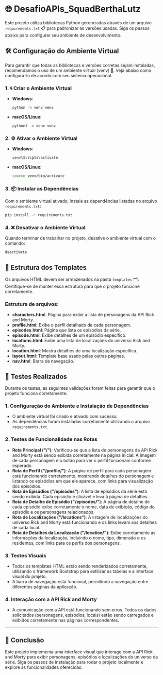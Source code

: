 # 🌐 DesafioAPIs_SquadBerthaLutz

Este projeto utiliza bibliotecas Python gerenciadas através de um arquivo `requirements.txt` 📋 para padronizar as versões usadas. Siga os passos abaixo para configurar seu ambiente de desenvolvimento.

## 🛠️ Configuração do Ambiente Virtual

Para garantir que todas as bibliotecas e versões corretas sejam instaladas, recomendamos o uso de um ambiente virtual (venv) 🐍. Veja abaixo como configurá-lo de acordo com seu sistema operacional.

### 1. 🌀 Criar o Ambiente Virtual

- **Windows**: 
  ```bash
  python -m venv venv
  ```

- **macOS/Linux**: 
  ```bash
  python3 -m venv venv
  ```

### 2. ⚙️ Ativar o Ambiente Virtual

- **Windows**: 
  ```bash
  venv\Scripts\activate
  ```

- **macOS/Linux**: 
  ```bash
  source venv/bin/activate
  ```

### 3. 📦 Instalar as Dependências

Com o ambiente virtual ativado, instale as dependências listadas no arquivo `requirements.txt`:

```bash
pip install -r requirements.txt
```

### 4. ❌ Desativar o Ambiente Virtual

Quando terminar de trabalhar no projeto, desative o ambiente virtual com o comando:

```bash
deactivate
```

## 📂 Estrutura dos Templates

Os arquivos HTML devem ser armazenados na pasta `templates` 🗂️. Certifique-se de manter essa estrutura para que o projeto funcione corretamente.

### Estrutura de arquivos:

- **characters.html**: Página para exibir a lista de personagens da API Rick and Morty.
- **profile.html**: Exibe o perfil detalhado de cada personagem.
- **episodes.html**: Página que lista os episódios da série.
- **episode.html**: Exibe detalhes de um episódio específico.
- **locations.html**: Exibe uma lista de localizações do universo Rick and Morty.
- **location.html**: Mostra detalhes de uma localização específica.
- **layout.html**: Template base usado pelas outras páginas.
- **nav.html**: Barra de navegação.

## 🧪 Testes Realizados

Durante os testes, as seguintes validações foram feitas para garantir que o projeto funciona corretamente:

### 1. **Configuração do Ambiente e Instalação de Dependências**
   - O ambiente virtual foi criado e ativado com sucesso.
   - As dependências foram instaladas corretamente utilizando o arquivo `requirements.txt`.

### 2. **Testes de Funcionalidade nas Rotas**
   - **Rota Principal ("/")**: Verificou-se que a lista de personagens da API Rick and Morty está sendo exibida corretamente na página inicial. A imagem de cada personagem e o botão para ver o perfil funcionam conforme esperado.
   - **Rota de Perfil ("/profile/<id>")**: A página de perfil para cada personagem está funcionando corretamente, mostrando detalhes do personagem e listando os episódios em que ele aparece, com links para visualização dos episódios.
   - **Rota de Episódios ("/episodes")**: A lista de episódios da série está sendo exibida. Cada episódio é clicável e leva à página de detalhes.
   - **Rota de Detalhe de Episódio ("/episodes/<id>")**: A página de detalhe de cada episódio exibe corretamente o nome, data de exibição, código do episódio e os personagens relacionados.
   - **Rota de Localizações ("/locations")**: A listagem de localizações do universo Rick and Morty está funcionando e os links levam aos detalhes de cada local.
   - **Rota de Detalhes da Localização ("/location/<id>")**: Exibe corretamente as informações da localização, incluindo o nome, tipo, dimensão e os residentes, com links para os perfis dos personagens.

### 3. **Testes Visuais**
   - Todos os templates HTML estão sendo renderizados corretamente, utilizando o framework Bootstrap para estilizar as tabelas e a interface visual do projeto.
   - A barra de navegação está funcional, permitindo a navegação entre diferentes páginas da aplicação.

### 4. **Interação com a API Rick and Morty**
   - A comunicação com a API está funcionando sem erros. Todos os dados solicitados (personagens, episódios, locais) estão sendo carregados e exibidos corretamente nas páginas correspondentes.

---

## 🚀 Conclusão

Este projeto implementa uma interface visual que interage com a API Rick and Morty para exibir personagens, episódios e localizações do universo da série. Siga os passos de instalação para rodar o projeto localmente e explore as funcionalidades oferecidas. 


